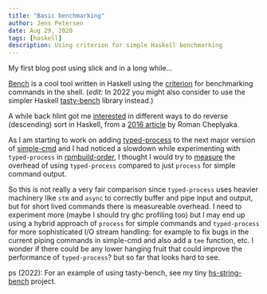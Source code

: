 ```yaml
---
title: "Basic benchmarking"
author: Jens Petersen
date: Aug 29, 2020
tags: [haskell]
description: Using criterion for simple Haskell benchmarking
---
```


My first blog post using slick and in a long while...

[Bench](https://hackage.haskell.org/package/bench) is a cool tool written
in Haskell using
the [criterion](https://hackage.haskell.org/package/criterion) for
benchmarking commands in the shell.
(_edit:_ In 2022 you might also consider to use the simpler Haskell
[tasty-bench](https://hackage.haskell.org/package/tasty-bench) library
instead.)

A while back hlint got me [interested](https://github.com/juhp/hs-reverse-sort)
in different ways to do reverse (descending) sort in Haskell,
from a [2016 article](https://ro-che.info/articles/2016-04-02-descending-sort-haskell) by Roman Cheplyaka.

As I am starting to work on adding [typed-process](https://hackage.haskell.org/package/typed-process) to the next major version of [simple-cmd](https://hackage.haskell.org/package/simple-cmd) and I had noticed a slowdown while experimenting with `typed-process` in [rpmbuild-order](https://hackage.haskell.org/package/rpmbuild-order), I thought I would try to [measure](https://github.com/juhp/hs-processes-bench) the overhead of using `typed-process` compared to just `process` for simple command output.

So this is not really a very fair comparison since `typed-process` uses heavier machinery like `stm` and `async` to correctly buffer and pipe input and output, but for short lived commands there is measureable overhead. I need to experiment more (maybe I should try ghc profiling too) but I may end up using a hybrid approach of `process` for simple commands and `typed-process` for more sophisticated I/O stream handling: for example to fix bugs in the current piping commands in simple-cmd and also add a `tee` function, etc. I wonder if there could be any lower hanging fruit that could improve the performance of `typed-process`? but so far that looks hard to see.

ps (2022): For an example of using tasty-bench, see my tiny
[hs-string-bench](https://github.com/juhp/hs-string-bench) project.
